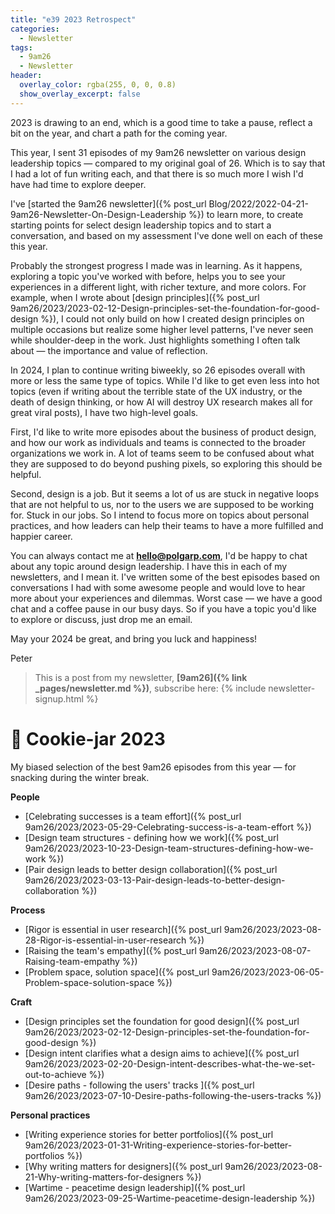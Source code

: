 ```yaml
---
title: "e39 2023 Retrospect"
categories:
  - Newsletter
tags:
  - 9am26
  - Newsletter
header:
  overlay_color: rgba(255, 0, 0, 0.8)
  show_overlay_excerpt: false
---
```


2023 is drawing to an end, which is a good time to take a pause, reflect a bit on the year, and chart a path for the coming year.

This year, I sent 31 episodes of my 9am26 newsletter on various design leadership topics — compared to my original goal of 26. Which is to say that I had a lot of fun writing each, and that there is so much more I wish I'd have had time to explore deeper.

I've [started the 9am26 newsletter]({% post_url Blog/2022/2022-04-21-9am26-Newsletter-On-Design-Leadership %}) to learn more, to create starting points for select design leadership topics and to start a conversation, and based on my assessment I've done well on each of these this year. 

Probably the strongest progress I made was in learning. As it happens, exploring a topic you've worked with before, helps you to see your experiences in a different light, with richer texture, and more colors. For example, when I wrote about [design principles]({% post_url 9am26/2023/2023-02-12-Design-principles-set-the-foundation-for-good-design %}), I could not only build on how I created design principles on multiple occasions but realize some higher level patterns, I've never seen while shoulder-deep in the work. Just highlights something I often talk about — the importance and value of reflection.

In 2024, I plan to continue writing biweekly, so 26 episodes overall with more or less the same type of topics. While I'd like to get even less into hot topics (even if writing about the terrible state of the UX industry, or the death of design thinking, or how AI will destroy UX research makes all for great viral posts), I have two high-level goals. 

First, I'd like to write more episodes about the business of product design, and how our work as individuals and teams is connected to the broader organizations we work in. A lot of teams seem to be confused about what they are supposed to do beyond pushing pixels, so exploring this should be helpful. 

Second, design is a job. But it seems a lot of us are stuck in negative loops that are not helpful to us, nor to the users we are supposed to be working for. Stuck in our jobs. So I intend to focus more on topics about personal practices, and how leaders can help their teams to have a more fulfilled and happier career.

You can always contact me at **hello@polgarp.com**, I'd be happy to chat about any topic around design leadership. I have this in each of my newsletters, and I mean it. I've written some of the best episodes based on conversations I had with some awesome people and would love to hear more about your experiences and dilemmas. Worst case — we have a good chat and a coffee pause in our busy days. So if you have a topic you'd like to explore or discuss, just drop me an email.

May your 2024 be great, and bring you luck and happiness!

Peter

> This is a post from my newsletter, **[9am26]({% link _pages/newsletter.md %})**, subscribe here:
> {% include newsletter-signup.html %}

# 🍪 Cookie-jar 2023

My biased selection of the best 9am26 episodes from this year — for snacking during the winter break.

**People**
- [Celebrating successes is a team effort]({% post_url 9am26/2023/2023-05-29-Celebrating-success-is-a-team-effort %})
- [Design team structures - defining how we work]({% post_url 9am26/2023/2023-10-23-Design-team-structures-defining-how-we-work %})
- [Pair design leads to better design collaboration]({% post_url 9am26/2023/2023-03-13-Pair-design-leads-to-better-design-collaboration %})

**Process**
- [Rigor is essential in user research]({% post_url 9am26/2023/2023-08-28-Rigor-is-essential-in-user-research %})
- [Raising the team's empathy]({% post_url 9am26/2023/2023-08-07-Raising-team-empathy %})
- [Problem space, solution space]({% post_url 9am26/2023/2023-06-05-Problem-space-solution-space %})

**Craft**
- [Design principles set the foundation for good design]({% post_url 9am26/2023/2023-02-12-Design-principles-set-the-foundation-for-good-design %})
- [Design intent clarifies what a design aims to achieve]({% post_url 9am26/2023/2023-02-20-Design-intent-describes-what-the-we-set-out-to-achieve %})
- [Desire paths - following the users' tracks ]({% post_url 9am26/2023/2023-07-10-Desire-paths-following-the-users-tracks %})

**Personal practices**
- [Writing experience stories for better portfolios]({% post_url 9am26/2023/2023-01-31-Writing-experience-stories-for-better-portfolios %})
- [Why writing matters for designers]({% post_url 9am26/2023/2023-08-21-Why-writing-matters-for-designers %})
- [Wartime - peacetime design leadership]({% post_url 9am26/2023/2023-09-25-Wartime-peacetime-design-leadership %})